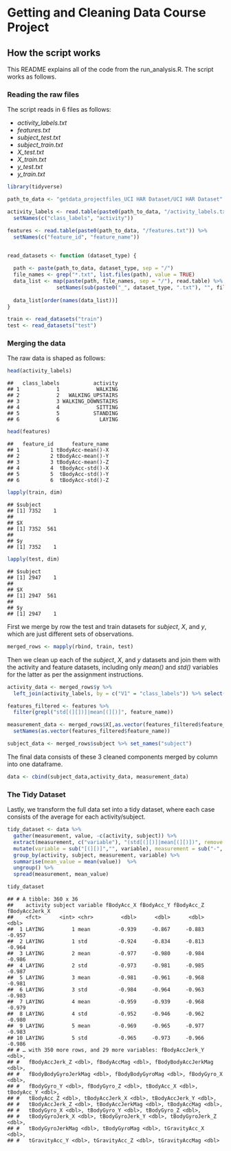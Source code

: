 Getting and Cleaning Data Course Project
================

## How the script works

This README explains all of the code from the run\_analysis.R. The
script works as follows.

### Reading the raw files

The script reads in 6 files as follows:

  - *activity\_labels.txt*
  - *features.txt*
  - *subject\_test.txt*
  - *subject\_train.txt*
  - *X\_test.txt*
  - *X\_train.txt*
  - *y\_test.txt*
  - *y\_train.txt*

<!-- end list -->

``` r
library(tidyverse)

path_to_data <- "getdata_projectfiles_UCI HAR Dataset/UCI HAR Dataset"

activity_labels <- read.table(paste0(path_to_data, "/activity_labels.txt")) %>% 
  setNames(c("class_labels", "activity"))

features <- read.table(paste0(path_to_data, "/features.txt")) %>%
  setNames(c("feature_id", "feature_name"))


read_datasets <- function (dataset_type) {
  
  path <- paste(path_to_data, dataset_type, sep = "/")
  file_names <- grep("*.txt", list.files(path), value = TRUE)
  data_list <- map(paste(path, file_names, sep = "/"), read.table) %>%
                setNames(sub(paste0("_", dataset_type, ".txt"), "", file_names)) 
  
  data_list[order(names(data_list))]
}

train <- read_datasets("train") 
test <- read_datasets("test")
```

### Merging the data

The raw data is shaped as follows:

``` r
head(activity_labels)
```

    ##   class_labels           activity
    ## 1            1            WALKING
    ## 2            2   WALKING_UPSTAIRS
    ## 3            3 WALKING_DOWNSTAIRS
    ## 4            4            SITTING
    ## 5            5           STANDING
    ## 6            6             LAYING

``` r
head(features)
```

    ##   feature_id      feature_name
    ## 1          1 tBodyAcc-mean()-X
    ## 2          2 tBodyAcc-mean()-Y
    ## 3          3 tBodyAcc-mean()-Z
    ## 4          4  tBodyAcc-std()-X
    ## 5          5  tBodyAcc-std()-Y
    ## 6          6  tBodyAcc-std()-Z

``` r
lapply(train, dim)
```

    ## $subject
    ## [1] 7352    1
    ## 
    ## $X
    ## [1] 7352  561
    ## 
    ## $y
    ## [1] 7352    1

``` r
lapply(test, dim)
```

    ## $subject
    ## [1] 2947    1
    ## 
    ## $X
    ## [1] 2947  561
    ## 
    ## $y
    ## [1] 2947    1

First we merge by row the test and train datasets for *subject*, *X*,
and *y*, which are just different sets of observations.

``` r
merged_rows <- mapply(rbind, train, test)
```

Then we clean up each of the *subject*, *X*, and *y* datasets and join
them with the activity and feature datasets, including only *mean()* and
*std()* variables for the latter as per the assignment instructions.

``` r
activity_data <- merged_rows$y %>% 
  left_join(activity_labels, by = c("V1" = "class_labels")) %>% select(-V1)

features_filtered <- features %>% 
  filter(grepl("std[(][])]|mean[(][)]", feature_name))

measurement_data <- merged_rows$X[,as.vector(features_filtered$feature_id)] %>% 
  setNames(as.vector(features_filtered$feature_name))

subject_data <- merged_rows$subject %>% set_names("subject")
```

The final data consists of these 3 cleaned components merged by column
into one dataframe.

``` r
data <- cbind(subject_data,activity_data, measurement_data)
```

### The Tidy Dataset

Lastly, we transform the full data set into a tidy dataset, where each
case consists of the average for each activity/subject.

``` r
tidy_dataset <- data %>% 
  gather(measurement, value, -c(activity, subject)) %>% 
  extract(measurement, c("variable"), "(std[(][)]|mean[(][)])", remove = FALSE) %>% 
  mutate(variable = sub("[(][)]","", variable), measurement = sub("-", "_",sub("-mean[(][)]","", sub("-std[(][)]","", measurement)))) %>% 
  group_by(activity, subject, measurement, variable) %>% 
  summarise(mean_value = mean(value))  %>% 
  ungroup() %>% 
  spread(measurement, mean_value) 

tidy_dataset
```

    ## # A tibble: 360 x 36
    ##    activity subject variable fBodyAcc_X fBodyAcc_Y fBodyAcc_Z fBodyAccJerk_X
    ##    <fct>      <int> <chr>         <dbl>      <dbl>      <dbl>          <dbl>
    ##  1 LAYING         1 mean         -0.939     -0.867     -0.883         -0.957
    ##  2 LAYING         1 std          -0.924     -0.834     -0.813         -0.964
    ##  3 LAYING         2 mean         -0.977     -0.980     -0.984         -0.986
    ##  4 LAYING         2 std          -0.973     -0.981     -0.985         -0.987
    ##  5 LAYING         3 mean         -0.981     -0.961     -0.968         -0.981
    ##  6 LAYING         3 std          -0.984     -0.964     -0.963         -0.983
    ##  7 LAYING         4 mean         -0.959     -0.939     -0.968         -0.979
    ##  8 LAYING         4 std          -0.952     -0.946     -0.962         -0.980
    ##  9 LAYING         5 mean         -0.969     -0.965     -0.977         -0.983
    ## 10 LAYING         5 std          -0.965     -0.973     -0.966         -0.986
    ## # … with 350 more rows, and 29 more variables: fBodyAccJerk_Y <dbl>,
    ## #   fBodyAccJerk_Z <dbl>, fBodyAccMag <dbl>, fBodyBodyAccJerkMag <dbl>,
    ## #   fBodyBodyGyroJerkMag <dbl>, fBodyBodyGyroMag <dbl>, fBodyGyro_X <dbl>,
    ## #   fBodyGyro_Y <dbl>, fBodyGyro_Z <dbl>, tBodyAcc_X <dbl>, tBodyAcc_Y <dbl>,
    ## #   tBodyAcc_Z <dbl>, tBodyAccJerk_X <dbl>, tBodyAccJerk_Y <dbl>,
    ## #   tBodyAccJerk_Z <dbl>, tBodyAccJerkMag <dbl>, tBodyAccMag <dbl>,
    ## #   tBodyGyro_X <dbl>, tBodyGyro_Y <dbl>, tBodyGyro_Z <dbl>,
    ## #   tBodyGyroJerk_X <dbl>, tBodyGyroJerk_Y <dbl>, tBodyGyroJerk_Z <dbl>,
    ## #   tBodyGyroJerkMag <dbl>, tBodyGyroMag <dbl>, tGravityAcc_X <dbl>,
    ## #   tGravityAcc_Y <dbl>, tGravityAcc_Z <dbl>, tGravityAccMag <dbl>
